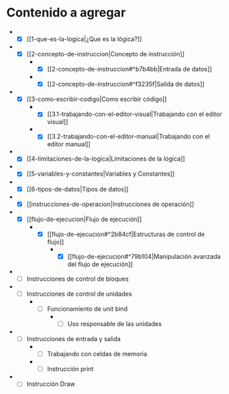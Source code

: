 # Contenido a agregar 

- - [x] [[1-que-es-la-logica|¿Que es la lógica?]]

- - [x] [[2-concepto-de-instruccion|Concepto de instrucción]]
	- - [x] [[2-concepto-de-instruccion#^b7b4bb|Entrada de datos]]
	- - [x] [[2-concepto-de-instruccion#^f3235f|Salida de datos]]

- - [x] [[3-como-escribir-codigo|Como escribir código]]
	- - [x] [[3.1-trabajando-con-el-editor-visual|Trabajando con el editor visual]]
	- - [x] [[3.2-trabajando-con-el-editor-manual|Trabajando con el editor manual]]
- - [x] [[4-limitaciones-de-la-logica|Limitaciones de la lógica]]
- - [x] [[5-variables-y-constantes|Variables y Constantes]]
- - [x] [[6-tipos-de-datos|Tipos de datos]]

- - [x] [[instrucciones-de-operacion|Instrucciones de operación]]

- - [x] [[flujo-de-ejecucion|Flujo de ejecución]]
	- - [x] [[flujo-de-ejecucion#^2b84cf|Estructuras de control de flujo]]
		- - [x] [[flujo-de-ejecucion#^79b104|Manipulación avanzada del flujo de ejecución]]

- - [ ] Instrucciones de control de bloques

- - [ ] Instrucciones de control de unidades
	- - [ ] Funcionamiento de unit bind
		- - [ ] Uso responsable de las unidades

- - [ ] Instrucciones de entrada y salida
	- - [ ] Trabajando con celdas de memoria
	- - [ ] Instrucción print
	
- - [ ] Instrucción Draw